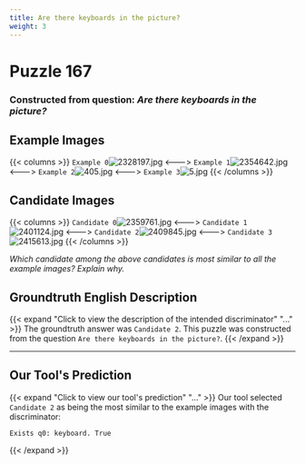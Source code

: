 ```yaml
---
title: Are there keyboards in the picture?
weight: 3
---
```


# Puzzle 167
### Constructed from question: _Are there keyboards in the picture?_


## Example Images
{{< columns >}}
`Example 0`![2328197.jpg](/gqa_images/2328197.jpg)
<--->
`Example 1`![2354642.jpg](/gqa_images/2354642.jpg)
<--->
`Example 2`![405.jpg](/gqa_images/405.jpg)
<--->
`Example 3`![5.jpg](/gqa_images/5.jpg)
{{< /columns >}}

## Candidate Images
{{< columns >}}
`Candidate 0`![2359761.jpg](/gqa_images/2359761.jpg)
<--->
`Candidate 1`![2401124.jpg](/gqa_images/2401124.jpg)
<--->
`Candidate 2`![2409845.jpg](/gqa_images/2409845.jpg)
<--->
`Candidate 3`![2415613.jpg](/gqa_images/2415613.jpg)
{{< /columns >}}

*Which candidate among the above candidates is most similar to all the example images? Explain why.*

## Groundtruth English Description

{{< expand "Click to view the description of the intended discriminator" "..." >}}
The groundtruth answer was `Candidate 2`. This puzzle was constructed from the question `Are there keyboards in the picture?`.
{{< /expand >}}

---

## Our Tool's Prediction

{{< expand "Click to view our tool's prediction" "..." >}}
Our tool selected `Candidate 2` as being the most similar to the example images with the discriminator:
```plaintext
Exists q0: keyboard. True
```
{{< /expand >}}
